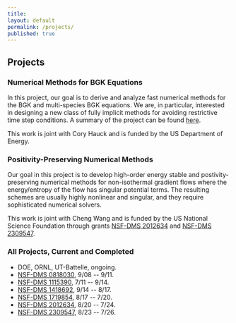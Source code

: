 ```yaml
---
title:
layout: default
permalink: /projects/
published: true
---
```


## Projects

### Numerical Methods for BGK Equations
In this project, our goal is to derive and analyze fast numerical methods for the BGK and multi-species BGK equations. We are, in particular, interested in designing a new class of fully implicit methods for avoiding restrictive time step conditions. A summary of the project can be found [here](https://trace.tennessee.edu/utk_mathpubs/10/).

This work is joint with Cory Hauck and is funded by the US Department of Energy.

### Positivity-Preserving Numerical Methods
Our goal in this project is to develop high-order energy stable and postivity-preserving numerical methods for non-isothermal gradient flows where the energy/entropy of the flow has singular potential terms. The resulting schemes are usually highly nonlinear and singular, and they require sophisticated numerical solvers.

This work is joint with Cheng Wang and is funded by the US National Science Foundation through grants [NSF-DMS 2012634](http://www.nsf.gov/awardsearch/showAward.do?AwardNumber=2012634) and [NSF-DMS 2309547](http://www.nsf.gov/awardsearch/showAward.do?AwardNumber=2309547).

### All Projects, Current and Completed

- DOE, ORNL, UT-Battelle, ongoing. 
- [NSF-DMS 0818030](http://www.nsf.gov/awardsearch/showAward.do?AwardNumber=0818030), 9/08 -- 9/11. 
- [NSF-DMS 1115390](http://www.nsf.gov/awardsearch/showAward.do?AwardNumber=1115390), 7/11 -- 9/14. 
- [NSF-DMS 1418692](http://www.nsf.gov/awardsearch/showAward.do?AwardNumber=1418692), 9/14 -- 8/17. 
- [NSF-DMS 1719854](http://www.nsf.gov/awardsearch/showAward.do?AwardNumber=1719854), 8/17 -- 7/20. 
- [NSF-DMS 2012634](http://www.nsf.gov/awardsearch/showAward.do?AwardNumber=2012634), 8/20 -- 7/24. 
- [NSF-DMS 2309547](http://www.nsf.gov/awardsearch/showAward.do?AwardNumber=2309547), 8/23 -- 7/26. 
